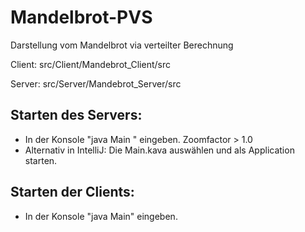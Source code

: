 # Mandelbrot-PVS
Darstellung vom Mandelbrot via verteilter Berechnung

Client: src/Client/Mandebrot_Client/src

Server: src/Server/Mandebrot_Server/src

## Starten des Servers: 
- In der Konsole "java Main <Zoomfactor>" eingeben. Zoomfactor > 1.0
- Alternativ in IntelliJ: Die Main.kava auswählen und als Application starten.

## Starten der Clients:
- In der Konsole "java Main" eingeben.
